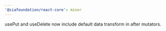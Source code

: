 ```yaml
---
'@siafoundation/react-core': minor
---
```


usePut and useDelete now include default data transform in after mutators.

